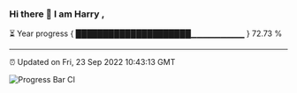 ### Hi there 👋 I am Harry , 

⏳ Year progress { █████████████████████▁▁▁▁▁▁▁▁▁ } 72.73 %

---

⏰ Updated on Fri, 23 Sep 2022 10:43:13 GMT

![Progress Bar CI](https://github.com/duykhang68/duykhang68/workflows/Progress%20Bar%20CI/badge.svg)
